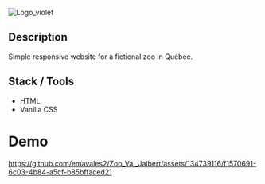 ![Logo_violet](https://github.com/emavales2/Zoo_Val_Jalbert/assets/134739116/4850e5f2-f5df-49a4-a2e3-1e8552a56450)

## Description
Simple responsive website for a fictional zoo in Québec.


## Stack / Tools
* HTML
* Vanilla CSS


# Demo

https://github.com/emavales2/Zoo_Val_Jalbert/assets/134739116/f1570691-6c03-4b84-a5cf-b85bffaced21


